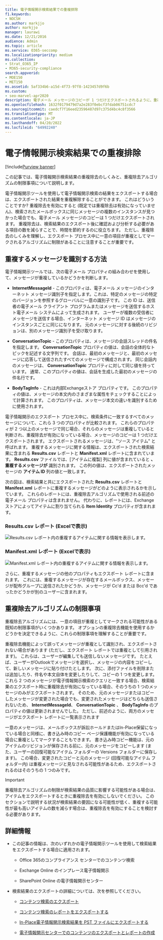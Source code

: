```yaml
---
title: 電子情報開示検索結果での重複排除
f1.keywords:
- NOCSH
ms.author: markjjo
author: markjjo
manager: laurawi
ms.date: 12/21/2016
audience: Admin
ms.topic: article
ms.service: O365-seccomp
ms.localizationpriority: medium
ms.collection:
- Strat_O365_IP
- M365-security-compliance
search.appverid:
- MOE150
- MET150
ms.assetid: 5af334b6-a15d-4f73-97f8-1423457d9f6b
ms.custom:
- seo-marvel-apr2020
description: 電子メール メッセージのコピーが 1 つだけエクスポートされるように、重複する電子情報開示検索結果を削除する方法について説明します。
ms.openlocfilehash: 1632f0179479d7a2e283f0ebcf3fdab06751cdc7
ms.sourcegitcommit: caedcf7f16eed23596487d97c375d4bc4c8f3566
ms.translationtype: MT
ms.contentlocale: ja-JP
ms.lasthandoff: 04/20/2022
ms.locfileid: "64992240"
---
```

# <a name="de-duplication-in-ediscovery-search-results"></a>電子情報開示検索結果での重複排除

[!include[Purview banner](../includes/purview-rebrand-banner.md)]

この記事では、電子情報開示検索結果の重複除去のしくみと、重複除去アルゴリズムの制限事項について説明します。
  
電子情報開示ツールを使用して電子情報開示検索の結果をエクスポートする場合は、エクスポートされた結果を重複解除することができます。 これはどういうことですか? 重複除去を有効にすると (既定では重複除去は有効になっていません)、検索されたメールボックスに同じメッセージの複数のインスタンスが見つかった場合でも、電子メール メッセージのコピーは 1 つだけエクスポートされます。 重複除去は、検索結果のエクスポート後に確認および分析する必要がある項目の数を減らすことで、時間を節約するのに役立ちます。 ただし、重複除去のしくみを理解し、エクスポート プロセス中に一意の項目が重複としてマークされるアルゴリズムに制限があることに注意することが重要です。
  
## <a name="how-duplicate-messages-are-identified"></a>重複するメッセージを識別する方法

電子情報開示ツールでは、次の電子メール プロパティの組み合わせを使用して、メッセージが重複しているかどうかを判断します。
  
- **InternetMessageId** - このプロパティは、電子メール メッセージのインターネット メッセージ識別子を指定します。これは、特定のメッセージの特定のバージョンを参照するグローバルに一意の識別子です。 この ID は、送信者の電子メール クライアント プログラムまたはメッセージを送信するホスト電子メール システムによって生成されます。 ユーザーが複数の受信者にメッセージを送信する場合、インターネット メッセージ ID はメッセージのインスタンスごとに同じになります。 元のメッセージに対する後続のリビジョンは、別のメッセージ識別子を受け取ります。 

- **ConversationTopic** - このプロパティは、メッセージの会話スレッドの件名を指定します。 **ConversationTopic** プロパティの値は、会話の全体的なトピックを記述する文字列です。 会話は、最初のメッセージと、最初のメッセージに応答して送信されたすべてのメッセージで構成されます。 同じ会話内のメッセージは、 **ConversationTopic** プロパティに対して同じ値を持っています。 通常、このプロパティの値は、会話を生成した最初のメッセージの件名行です。 

- **BodyTagInfo** - これは内部Exchangeストア プロパティです。 このプロパティの値は、メッセージの本文内のさまざまな属性をチェックすることによって計算されます。 このプロパティは、メッセージ本文の違いを識別するために使用されます。 

電子情報開示のエクスポート プロセス中に、検索条件に一致するすべてのメッセージについて、これら 3 つのプロパティが比較されます。 これらのプロパティが 2 つ以上のメッセージで同じ場合、それらのメッセージは重複していると判断され、重複除去が有効になっている場合、メッセージのコピーは 1 つだけエクスポートされます。 エクスポートされるメッセージは、"ソース アイテム" と呼ばれます。 重複するメッセージに関する情報は、エクスポートされた検索結果に含まれる **Results.csv** レポートと **Manifest.xml** レポートに含まれています。 **Results.csv** ファイルでは、[アイテムに複製] 列に値が含まれていると **、重複するメッセージが** 識別されます。 この列の値は、エクスポートされたメッセージの **アイテム ID** 列の値と一致します。 
  
次の図は、検索結果と共にエクスポートされた **Results.csv** レポートと **Manifest.xml** レポートに重複するメッセージがどのように表示されるかを示しています。 これらのレポートには、重複除去アルゴリズムで使用される前述の電子メール プロパティは含まれません。 代わりに、レポートには、Exchange ストアによってアイテムに割り当てられる **Item Identity** プロパティが含まれます。 
  
 ### <a name="resultscsv-report-viewed-in-excel"></a>Results.csv レポート (Excelで表示)
  
![Results.csv レポート内の重複するアイテムに関する情報を表示します。](../media/e3d64004-3b91-4cba-b6f3-934b46cbdcdb.png)
  
 ### <a name="manifestxml-report-viewed-in-excel"></a>Manifest.xml レポート (Excelで表示)
  
![Manifest.xml レポート内の重複するアイテムに関する情報を表示します。](../media/69aa4786-9883-46ff-bcae-b35e0daf4a6d.png)
  
さらに、重複するメッセージの他のプロパティもエクスポート レポートに含まれます。 これには、重複するメッセージが存在するメールボックス、メッセージが配布グループに送信されたかどうか、メッセージが Cc'd または Bcc'd であったかどうかが別のユーザーに含まれます。
  
## <a name="limitations-of-the-de-duplication-algorithm"></a>重複除去アルゴリズムの制限事項

重複除去アルゴリズムには、一意の項目が重複としてマークされる可能性がある既知の制限事項がいくつかあります。 オプションの重複除去機能を使用するかどうかを決定できるように、これらの制限事項を理解することが重要です。
  
重複除去機能によって誤ってメッセージが重複として識別され、エクスポートされない場合があります (ただし、エクスポート レポートでは重複として引用されます)。 これらは、ユーザーが編集しても送信しないメッセージです。 たとえば、ユーザーがOutlookでメッセージを選択し、メッセージの内容をコピーして、新しいメッセージに貼り付けたとします。 次に、添付ファイルを削除または追加したり、件名や本文自体を変更したりして、コピーの 1 つを変更します。 これら 2 つのメッセージが電子情報開示検索のクエリと一致する場合、検索結果のエクスポート時に重複除去が有効になっている場合、そのうちの 1 つのメッセージのみがエクスポートされます。 そのため、元のメッセージまたはコピーしたメッセージが変更された場合でも、変更されたメッセージはどちらも送信されないため、 **InternetMessageId**、 **ConversationTopic** 、 **BodyTagInfo** のプロパティの値は更新されませんでした。 ただし、前述のように、両方のメッセージがエクスポート レポートに一覧表示されます 
  
一意のメッセージは、メールボックスが訴訟ホールドまたはIn-Place保留になっている場合と同様に、書き込み時のコピー ページ保護機能が有効になっている場合に重複としてマークすることもできます。 書き込み時コピー機能は、元のアイテムのリビジョンが保存される前に、元のメッセージをコピーします (また、ユーザーの回復可能なアイテム フォルダーの Versions フォルダーに保存します)。 この場合、変更されたコピーと元のメッセージ (回復可能なアイテム フォルダー内) は重複メッセージと見なされる可能性があるため、エクスポートされるのはそのうちの 1 つのみです。
  
> [!IMPORTANT]
> 重複除去アルゴリズムの制限が検索結果の品質に影響する可能性がある場合は、アイテムをエクスポートするときに重複除去を有効にしないでください。 このセクションで説明する状況が検索結果の要因になる可能性が低く、重複する可能性が最も高いアイテムの数を減らす場合は、重複除去を有効にすることを検討する必要があります。 
  
## <a name="more-information"></a>詳細情報

- この記事の情報は、次のいずれかの電子情報開示ツールを使用して検索結果をエクスポートする場合に適用されます。

  - Office 365のコンプライアンス センターでのコンテンツ検索

  - Exchange Online のインプレース電子情報開示

  - SharePoint Online の電子情報開示センター

- 検索結果のエクスポートの詳細については、次を参照してください。

  - [コンテンツ検索のエクスポート](export-search-results.md)

  - [コンテンツ検索のレポートをエクスポートする](export-a-content-search-report.md)

  - [In-Place電子情報開示検索結果を PST ファイルにエクスポートする](/exchange/security-and-compliance/in-place-ediscovery/export-search-results)

  - [電子情報開示センターでのコンテンツのエクスポートとレポートの作成](/SharePoint/governance/export-content-and-create-reports-in-the-ediscovery-center)
